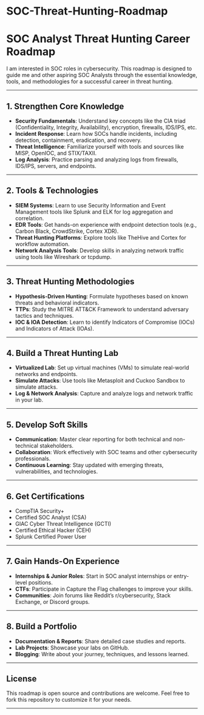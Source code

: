 # SOC-Threat-Hunting-Roadmap

# SOC Analyst Threat Hunting Career Roadmap

I am interested in SOC roles in cybersecurity. This roadmap is designed to guide me and other aspiring SOC Analysts through the essential knowledge, tools, and methodologies for a successful career in threat hunting. 

---

## 1. Strengthen Core Knowledge
- **Security Fundamentals**: Understand key concepts like the CIA triad (Confidentiality, Integrity, Availability), encryption, firewalls, IDS/IPS, etc.
- **Incident Response**: Learn how SOCs handle incidents, including detection, containment, eradication, and recovery.
- **Threat Intelligence**: Familiarize yourself with tools and sources like MISP, OpenIOC, and STIX/TAXII.
- **Log Analysis**: Practice parsing and analyzing logs from firewalls, IDS/IPS, servers, and endpoints.

---

## 2. Tools & Technologies
- **SIEM Systems**: Learn to use Security Information and Event Management tools like Splunk and ELK for log aggregation and correlation.
- **EDR Tools**: Get hands-on experience with endpoint detection tools (e.g., Carbon Black, CrowdStrike, Cortex XDR).
- **Threat Hunting Platforms**: Explore tools like TheHive and Cortex for workflow automation.
- **Network Analysis Tools**: Develop skills in analyzing network traffic using tools like Wireshark or tcpdump.

---

## 3. Threat Hunting Methodologies
- **Hypothesis-Driven Hunting**: Formulate hypotheses based on known threats and behavioral indicators.
- **TTPs**: Study the MITRE ATT&CK Framework to understand adversary tactics and techniques.
- **IOC & IOA Detection**: Learn to identify Indicators of Compromise (IOCs) and Indicators of Attack (IOAs).

---

## 4. Build a Threat Hunting Lab
- **Virtualized Lab**: Set up virtual machines (VMs) to simulate real-world networks and endpoints.
- **Simulate Attacks**: Use tools like Metasploit and Cuckoo Sandbox to simulate attacks.
- **Log & Network Analysis**: Capture and analyze logs and network traffic in your lab.

---

## 5. Develop Soft Skills
- **Communication**: Master clear reporting for both technical and non-technical stakeholders.
- **Collaboration**: Work effectively with SOC teams and other cybersecurity professionals.
- **Continuous Learning**: Stay updated with emerging threats, vulnerabilities, and technologies.

---

## 6. Get Certifications
- CompTIA Security+
- Certified SOC Analyst (CSA)
- GIAC Cyber Threat Intelligence (GCTI)
- Certified Ethical Hacker (CEH)
- Splunk Certified Power User

---

## 7. Gain Hands-On Experience
- **Internships & Junior Roles**: Start in SOC analyst internships or entry-level positions.
- **CTFs**: Participate in Capture the Flag challenges to improve your skills.
- **Communities**: Join forums like Reddit’s r/cybersecurity, Stack Exchange, or Discord groups.

---

## 8. Build a Portfolio
- **Documentation & Reports**: Share detailed case studies and reports.
- **Lab Projects**: Showcase your labs on GitHub.
- **Blogging**: Write about your journey, techniques, and lessons learned.

---

## License
This roadmap is open source and contributions are welcome. Feel free to fork this repository to customize it for your needs.

---

